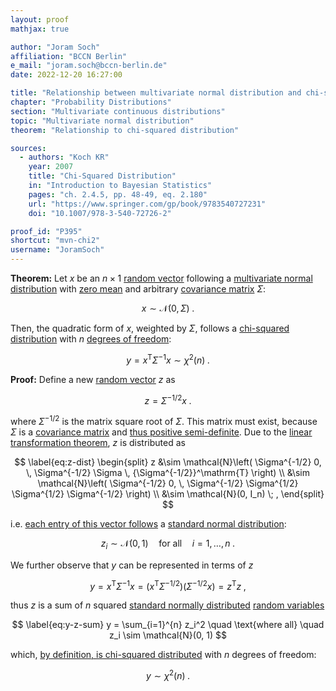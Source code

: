 ```yaml
---
layout: proof
mathjax: true

author: "Joram Soch"
affiliation: "BCCN Berlin"
e_mail: "joram.soch@bccn-berlin.de"
date: 2022-12-20 16:27:00

title: "Relationship between multivariate normal distribution and chi-squared distribution"
chapter: "Probability Distributions"
section: "Multivariate continuous distributions"
topic: "Multivariate normal distribution"
theorem: "Relationship to chi-squared distribution"

sources:
  - authors: "Koch KR"
    year: 2007
    title: "Chi-Squared Distribution"
    in: "Introduction to Bayesian Statistics"
    pages: "ch. 2.4.5, pp. 48-49, eq. 2.180"
    url: "https://www.springer.com/gp/book/9783540727231"
    doi: "10.1007/978-3-540-72726-2"

proof_id: "P395"
shortcut: "mvn-chi2"
username: "JoramSoch"
---
```



**Theorem:** Let $x$ be an $n \times 1$ [random vector](/D/rvec) following a [multivariate normal distribution](/D/mvn) with [zero mean](/D/mean-rvec) and arbitrary [covariance matrix](/P/mvn-cov) $\Sigma$:

$$ \label{eq:mvn}
x \sim \mathcal{N}(0, \Sigma) \; .
$$

Then, the quadratic form of $x$, weighted by $\Sigma$, follows a [chi-squared distribution](/D/chi2) with $n$ [degrees of freedom](/D/dof):

$$ \label{eq:mvn-chi2}
y = x^\mathrm{T} \Sigma^{-1} x \sim \chi^2(n) \; .
$$


**Proof:** Define a new [random vector](/D/rvec) $z$ as

$$ \label{eq:z}
z = \Sigma^{-1/2} x \; .
$$

where $\Sigma^{-1/2}$ is the matrix square root of $\Sigma$. This matrix must exist, because $\Sigma$ is a [covariance matrix](/D/covmat) and [thus positive semi-definite](/P/covmat-psd). Due to the [linear transformation theorem](/P/mvn-ltt), $z$ is distributed as

$$ \label{eq:z-dist}
\begin{split}
z &\sim \mathcal{N}\left( \Sigma^{-1/2} 0, \, \Sigma^{-1/2} \Sigma \, {\Sigma^{-1/2}}^\mathrm{T} \right) \\
&\sim \mathcal{N}\left( \Sigma^{-1/2} 0, \, \Sigma^{-1/2} \Sigma^{1/2} \Sigma^{1/2} \Sigma^{-1/2} \right) \\
&\sim \mathcal{N}(0, I_n) \; ,
\end{split}
$$

i.e. [each entry of this vector follows](/P/mvn-marg) a [standard normal distribution](/D/snorm):

$$ \label{eq:zi-dist}
z_i \sim \mathcal{N}(0, 1) \quad \text{for all} \quad i = 1, \ldots, n \; .
$$

We further observe that $y$ can be represented in terms of $z$

$$ \label{eq:y-z}
y = x^\mathrm{T} \Sigma^{-1} x = \left( x^\mathrm{T} \Sigma^{-1/2} \right) \left( \Sigma^{-1/2} x \right) = z^\mathrm{T} z \; ,
$$

thus $z$ is a sum of $n$ squared [standard normally distributed](/D/snorm) [random variables](/D/rvar)

$$ \label{eq:y-z-sum}
y = \sum_{i=1}^{n} z_i^2 \quad \text{where all} \quad z_i \sim \mathcal{N}(0, 1)
$$

which, [by definition, is chi-squared distributed](/D/chi2) with $n$ degrees of freedom:

$$ \label{eq:mvn-chi2-qed}
y \sim \chi^2(n) \; .
$$